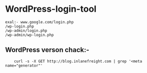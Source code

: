 # WordPress-login-tool

    exal:- www.google.com/login.php
    /wp-login.php
    /wp-admin/login.php
    /wp-admin/wp-login.php



## WordPress verson chack:-


        curl -s -X GET http://blog.inlanefreight.com | grep '<meta name="generator"'   
        
